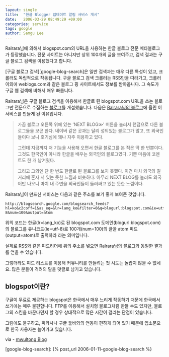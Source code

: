 ```yaml
---
layout: single
title:  "한글 Blogger 업데이트 알림 서비스 개시"
date:   2006-03-29 08:49:29 +09:00
categories: service
tags: google
author: Samgu Lee
---
```

Ralrara님에 의해서 blogspot.com의 URL을 사용하는 한글 블로그 전문 메타블로그가 등장했습니다. 전문 사이트는 아니지만 상위 100개의 글을 보여주고, 검색 결과는 구글 블로그 검색을 이용했다고 합니다.

[구글 블로그 검색][google-blog-search]은 일반 검색과는 매우 다른 특성이 있고, 크롤러도 독립적으로 작동됩니다. 구글 블로그 검색 크롤러는 RSS만을 따라가고, 크롤러 이외에 weblogs.com과 같은 블로그 핑 사이트에서도 정보를 받아옵니다. 그 속도가 구글 웹 검색에 비해서 매우 빠릅니다.

Ralrara님은 구글 블로그 검색을 이용해서 한글로 된 blogspot.com URL을 쓰는 블로그만 전문으로 수집하는 [블로그](http://koreanupdate.blogspot.com/)를 개설했습니다. 다음은 [Ralrara님의 블로그](http://ralrara.blogspot.com/2006/03/blogger.html)에 올린 이 서비스를 만들게 된 이유입니다.

> 가끔 블로그 오른쪽 위에 있는 &#8216;NEXT BLOG≫' 버튼을 눌러서 랜덤으로 다른 블로그들을 보곤 한다. 네이버 같은 곳과는 달리 성의있는 블로그가 많고, 또 외국인들이다 보니 호기심에 꽤나 자주 이용하고 있다.
> 
> 그런데 지금까지 저 기능을 사용해 오면서 한글 블로그를 본 적은 딱 한 번뿐이다. 그것도 한국인이 아니라 한글을 배우는 외국인의 블로그였다. 기쁜 마음에 코멘트도 한 개 남겨줬다.
>
> 그리고 그외엔 단 한 번도 한글로 된 블로그를 보지 못했다. 이건 마치 외국의 길거리에 혼자 서 있는 듯한 느낌과 비슷하다. 아무리 NEXT BLOG를 눌러도 외국어만 나오니 마치 내 주변을 외국인들이 둘러싸고 있는 듯한 느낌이다.

Ralrara님이 만드신 서비스는 다음과 같은 주소를 보기 좋게 보여준 것입니다.

    http://blogsearch.google.com/blogsearch_feeds?hl=ko&c2coff=1&as_eq=&lr=lang_ko&filter=0&q=blogurl:blogspot.com&ie=utf-8&num=100&output=atom

위의 코드는 한글(lr=lang_ko)로 된 blogspot.com 도메인(blogurl:blogspot.com)의 블로그를 유니코드(ie=utf-8)로 100개(num=100)의 글을 atom 피드(output=atom)로 출력하라 라는 의미입니다.

실제로 RSS와 같은 피드리더에 위의 주소를 넣으면 Ralrara님의 블로그와 동일한 결과를 얻을 수 있습니다.

그렇더라도 피드 리스트를 이용해 커뮤니티를 만들려는 첫 시도는 놀랍지 않을 수 없네요. 많은 분들이 격려의 말을 덧글로 남기고 있습니다.

## blogspot이란?

구글이 무료로 제공하는 blogspot은 한국에서 매우 느리게 작동하기 때문에 한국에서 쓰기에는 매우 불편합니다. FTP를 이용해서 설치형 블로그처럼 만들 수도 있지만, 블로그의 스킨을 바꾼다던지 할 경우 상대적으로 많은 시간이 걸리는 단점이 있습니다.

그럼에도 불구하고, 피카사나 구글 툴바와의 연동이 편하게 되어 있기 때문에 입소문으로 한국 사용자는 늘어가고 있습니다.

via - [mwultong Blog](http://mwultong.blogspot.com/2006/03/bloggercom-blogger.html)

[google-blog-search]: {% post_url 2006-01-11-google-blog-search %}